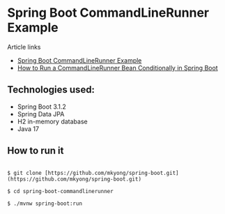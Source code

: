 # Spring Boot CommandLineRunner Example

Article links
* [Spring Boot CommandLineRunner Example](https://mkyong.com/spring-boot/spring-boot-commandlinerunner-example/)
* [How to Run a CommandLineRunner Bean Conditionally in Spring Boot](https://mkyong.com/spring-boot/how-to-run-a-commandlinerunner-bean-conditionally-in-spring-boot/)

## Technologies used:
* Spring Boot 3.1.2
* Spring Data JPA
* H2 in-memory database
* Java 17

## How to run it
```

$ git clone [https://github.com/mkyong/spring-boot.git](https://github.com/mkyong/spring-boot.git)

$ cd spring-boot-commandlinerunner

$ ./mvnw spring-boot:run

```


